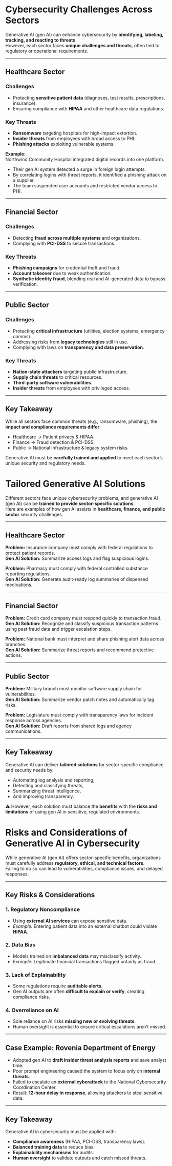 # Cybersecurity Challenges Across Sectors

Generative AI (gen AI) can enhance cybersecurity by **identifying, labeling, tracking, and reacting to threats**.  
However, each sector faces **unique challenges and threats**, often tied to regulatory or operational requirements.

---

## Healthcare Sector
### Challenges
- Protecting **sensitive patient data** (diagnoses, test results, prescriptions, insurance).  
- Ensuring compliance with **HIPAA** and other healthcare data regulations.  

### Key Threats
- **Ransomware** targeting hospitals for high-impact extortion.  
- **Insider threats** from employees with broad access to PHI.  
- **Phishing attacks** exploiting vulnerable systems.  

**Example:**  
Northwind Community Hospital integrated digital records into one platform.  
- Their gen AI system detected a surge in foreign login attempts.  
- By correlating logins with threat reports, it identified a phishing attack on a supplier.  
- The team suspended user accounts and restricted vendor access to PHI.  

---

## Financial Sector
### Challenges
- Detecting **fraud across multiple systems** and organizations.  
- Complying with **PCI-DSS** to secure transactions.  

### Key Threats
- **Phishing campaigns** for credential theft and fraud.  
- **Account takeover** due to weak authentication.  
- **Synthetic identity fraud**, blending real and AI-generated data to bypass verification.  

---

## Public Sector
### Challenges
- Protecting **critical infrastructure** (utilities, election systems, emergency comms).  
- Addressing risks from **legacy technologies** still in use.  
- Complying with laws on **transparency and data preservation**.  

### Key Threats
- **Nation-state attackers** targeting public infrastructure.  
- **Supply chain threats** to critical resources.  
- **Third-party software vulnerabilities**.  
- **Insider threats** from employees with privileged access.  

---

## Key Takeaway
While all sectors face common threats (e.g., ransomware, phishing), the **impact and compliance requirements differ**:  
- Healthcare → Patient privacy & HIPAA.  
- Finance → Fraud detection & PCI-DSS.  
- Public → National infrastructure & legacy system risks.  

Generative AI must be **carefully trained and applied** to meet each sector’s unique security and regulatory needs.


# Tailored Generative AI Solutions

Different sectors face unique cybersecurity problems, and generative AI (gen AI) can be **trained to provide sector-specific solutions**.  
Here are examples of how gen AI assists in **healthcare, finance, and public sector** security challenges.

---

## Healthcare Sector
**Problem:** Insurance company must comply with federal regulations to protect patient records.  
**Gen AI Solution:** Summarize access logs and flag suspicious logins.  

**Problem:** Pharmacy must comply with federal controlled substance reporting regulations.  
**Gen AI Solution:** Generate audit-ready log summaries of dispensed medications.  

---

## Financial Sector
**Problem:** Credit card company must respond quickly to transaction fraud.  
**Gen AI Solution:** Recognize and classify suspicious transaction patterns using past fraud data and trigger escalation steps.  

**Problem:** National bank must interpret and share phishing alert data across branches.  
**Gen AI Solution:** Summarize threat reports and recommend protective actions.  

---

## Public Sector
**Problem:** Military branch must monitor software supply chain for vulnerabilities.  
**Gen AI Solution:** Summarize vendor patch notes and automatically tag risks.  

**Problem:** Legislature must comply with transparency laws for incident response across agencies.  
**Gen AI Solution:** Draft reports from shared logs and agency communications.  

---

## Key Takeaway
Generative AI can deliver **tailored solutions** for sector-specific compliance and security needs by:  
- Automating log analysis and reporting,  
- Detecting and classifying threats,  
- Summarizing threat intelligence,  
- And improving transparency.  

⚠️ However, each solution must balance the **benefits** with the **risks and limitations** of using gen AI in sensitive, regulated environments.

# Risks and Considerations of Generative AI in Cybersecurity

While generative AI (gen AI) offers sector-specific benefits, organizations must carefully address **regulatory, ethical, and technical factors**.  
Failing to do so can lead to vulnerabilities, compliance issues, and delayed responses.

---

## Key Risks & Considerations

### 1. Regulatory Noncompliance
- Using **external AI services** can expose sensitive data.  
- *Example:* Entering patient data into an external chatbot could violate **HIPAA**.  

### 2. Data Bias
- Models trained on **imbalanced data** may misclassify activity.  
- *Example:* Legitimate financial transactions flagged unfairly as fraud.  

### 3. Lack of Explainability
- Some regulations require **auditable alerts**.  
- Gen AI outputs are often **difficult to explain or verify**, creating compliance risks.  

### 4. Overreliance on AI
- Sole reliance on AI risks **missing new or evolving threats**.  
- Human oversight is essential to ensure critical escalations aren’t missed.  

---

## Case Example: Rovenia Department of Energy
- Adopted gen AI to **draft insider threat analysis reports** and save analyst time.  
- Poor prompt engineering caused the system to focus only on **internal threats**.  
- Failed to escalate an **external cyberattack** to the National Cybersecurity Coordination Center.  
- Result: **12-hour delay in response**, allowing attackers to steal sensitive data.  

---

## Key Takeaway
Generative AI in cybersecurity must be applied with:  
- **Compliance awareness** (HIPAA, PCI-DSS, transparency laws).  
- **Balanced training data** to reduce bias.  
- **Explainability mechanisms** for audits.  
- **Human oversight** to validate outputs and catch missed threats.  

